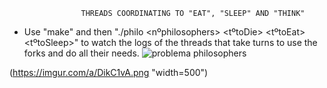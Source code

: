                     THREADS COORDINATING TO "EAT", "SLEEP" AND "THINK"

- Use "make" and then "./philo <nºphilosophers> <tºtoDie> <tºtoEat> <tºtoSleep>" to watch the logs of the threads that take turns to use the forks and do all their needs.
![problema philosophers](https://youtu.be/d7RizhxT5fA?feature=shared)

(https://imgur.com/a/DikC1vA.png "width=500")

